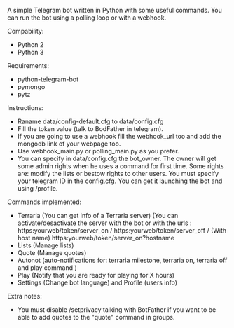 A simple Telegram bot written in Python with some useful commands. You can run the bot using a polling loop or with a webhook.

Compability:
- Python 2
- Python 3

Requirements:
- python-telegram-bot
- pymongo
- pytz

Instructions:
- Raname data/config-default.cfg to data/config.cfg
- Fill the token value (talk to BodFather in telegram).
- If you are going to use a webhook fill the webhook_url too and add the mongodb link of your webpage too.
- Use webhook_main.py or polling_main.py as you prefer.
- You can specify in data/config.cfg the bot_owner. The owner will get some admin rights when he uses a command for first time.
  Some rights are: modify the lists or bestow rights to other users.
  You must specify your telegram ID in the config.cfg. You can get it launching the bot and using /profile.

Commands implemented:
- Terraria (You can get info of a Terraria server) (You can activate/desactivate the server with the bot or with the  urls :
    https:yourweb/token/server_on  / https:yourweb/token/server_off / (With host name) https:yourweb/token/server_on?hostname
- Lists (Manage lists)
- Quote (Manage quotes)
- Autonot (auto-notifications for: terraria milestone, terraria on, terraria off and play command  )
- Play (Notify that you are ready for playing for X hours)
- Settings (Change bot language) and Profile (users info)

Extra notes:
- You must disable /setprivacy talking with BotFather if you want to be able to add quotes to the "quote" command in groups.